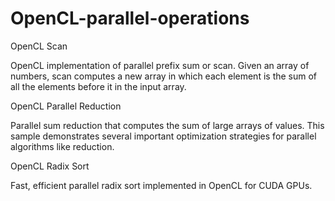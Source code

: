 # OpenCL-parallel-operations

OpenCL Scan

OpenCL implementation of parallel prefix sum or scan. Given an array of numbers, scan computes a new array in which each element is the sum of all the elements before it in the input array.

OpenCL Parallel Reduction

Parallel sum reduction that computes the sum of large arrays of values. This sample demonstrates several important optimization strategies for parallel algorithms like reduction.

OpenCL Radix Sort

Fast, efficient parallel radix sort implemented in OpenCL for CUDA GPUs.
